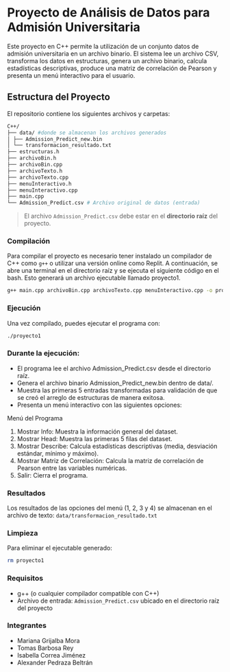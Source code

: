# Proyecto de Análisis de Datos para Admisión Universitaria

Este proyecto en C++ permite la utilización de un conjunto datos de admisión universitaria en un archivo binario. El sistema lee un archivo CSV, transforma los datos en estructuras, genera un archivo binario, calcula estadísticas descriptivas, produce una matriz de correlación de Pearson y presenta un menú interactivo para el usuario.

## Estructura del Proyecto
El repositorio contiene los siguientes archivos y carpetas:

```bash
C++/
├── data/ #donde se almacenan los archivos generados
│ ├── Admission_Predict_new.bin
│ └── transformacion_resultado.txt
├── estructuras.h
├── archivoBin.h
├── archivoBin.cpp
├── archivoTexto.h
├── archivoTexto.cpp
├── menuInteractivo.h
├── menuInteractivo.cpp
├── main.cpp
└── Admission_Predict.csv # Archivo original de datos (entrada)
```

> El archivo `Admission_Predict.csv` debe estar en el **directorio raíz** del proyecto.

### Compilación
Para compilar el proyecto es necesario tener instalado un compilador de C++ como `g++` o utilizar una versión online como Replit. A continuación, se abre una terminal en el directorio raíz y se ejecuta el siguiente código en el bash. Esto generará un archivo ejecutable llamado proyecto1.
```bash
g++ main.cpp archivoBin.cpp archivoTexto.cpp menuInteractivo.cpp -o proyecto1
```

### Ejecución
Una vez compilado, puedes ejecutar el programa con:
```bash
./proyecto1
```

### Durante la ejecución:
- El programa lee el archivo Admission_Predict.csv desde el directorio raíz.
- Genera el archivo binario Admission_Predict_new.bin dentro de data/.
- Muestra las primeras 5 entradas transformadas para validación de que se creó el arreglo de estructuras de manera exitosa.
- Presenta un menú interactivo con las siguientes opciones:

Menú del Programa
1. Mostrar Info: Muestra la información general del dataset.
2. Mostrar Head: Muestra las primeras 5 filas del dataset.
3. Mostrar Describe: Calcula estadísticas descriptivas (media, desviación estándar, mínimo y máximo).
4. Mostrar Matriz de Correlación: Calcula la matriz de correlación de Pearson entre las variables numéricas.
0. Salir: Cierra el programa.

### Resultados
Los resultados de las opciones del menú (1, 2, 3 y 4) se almacenan en el archivo de texto:
`data/transformacion_resultado.txt`

### Limpieza
Para eliminar el ejecutable generado:
```bash
rm proyecto1
```

### Requisitos
- g++ (o cualquier compilador compatible con C++)
- Archivo de entrada: `Admission_Predict.csv` ubicado en el directorio raíz del proyecto

### Integrantes
- Mariana Grijalba Mora
- Tomas Barbosa Rey
- Isabella Correa Jiménez
- Alexander Pedraza Beltrán